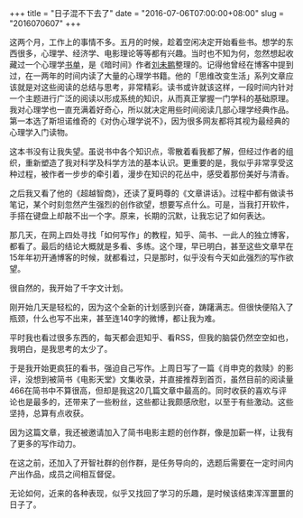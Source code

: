 +++
title = "日子混不下去了"
date = "2016-07-06T07:00:00+08:00"
slug = "2016070607"
+++

这两个月，工作上的事情不多。五月的时候，趁着空闲决定开始看些书。想学的东西很多，心理学、经济学、电影理论等等都有兴趣。当时也不知为何，忽然想起收藏过一个心理学[书单][U01]，是《暗时间》作者[刘未鹏][U02]整理的。记得他曾经在博客中提到过，在一两年的时间内读了大量的心理学书籍。他的「思维改变生活」系列文章应该就是对这些阅读的总结与思考，非常精彩。读书或许就该这样，一段时间内针对一个主题进行广泛的阅读以形成系统的知识，从而真正掌握一门学科的基础原理。我对心理学也一直充满着好奇心，所以就决定用些时间阅读几部心理学经典作品。第一本选了斯坦诺维奇的《对伪心理学说不》，因为很多网友都将其视为最经典的心理学入门读物。

[U01]: https://www.douban.com/doulist/46003/
[U02]: http://mindhacks.cn/

这本书没有让我失望。虽说书中各个知识点，零散着看我都了解，但经过作者的组织，重新塑造了我对科学及科学方法的基本认识。更重要的是，我似乎非常享受这种过程，被作者一步步的牵引着，漫步在知识的花丛中，感受着那份美好与清香。

之后我又看了他的《超越智商》，还读了夏眄尊的《文章讲话》。过程中都有做读书笔记，某个时刻忽然产生强烈的创作欲望，想要写点什么。可是，当我打开软件，手搭在键盘上却敲不出一个字。原来，长期的沉默，让我忘记了如何表达。

那几天，在网上四处寻找「如何写作」的教程，知乎、简书、一此人的独立博客，都看了。最后的结论大概就是多看、多练。这个理，早已明白，甚至这些文章早在15年年初开通博客的时候，就都看过，只是那时，似乎没有今天如此强烈的写作欲望。

很自然的，我开始了千字文计划。

刚开始几天是轻松的，因为这个全新的计划感到兴奋，踌躇满志。但很快便陷入了瓶颈，什么也写不出来，甚至连140字的微博，都让我为难。

平时我也看过很多东西的，每天都会逛知乎、看RSS，但我的脑袋仍然空空如也，我明白，是我思考的太少了。

于是我开始更疯狂的看书，强迫自己写作。上周日写了一篇《肖申克的救赎》的影评，没想到被简书《电影天堂》文集收录，并直接推荐到首页，虽然目前的阅读量466在简书中不算很高，但却是我这20几篇文章中最高的。同时收获的喜欢与评论也是最多的，还带来了一些粉丝，这些都让我颇感欣慰，以至于有些激动。这些坚持，总算有点收获。

因为这篇文章，我还被邀请加入了简书电影主题的创作群，像是加薪一样，让我有了更多的写作动力。

在这之前，还加入了开智社群的创作群，是任务导向的，选题后需要在一定时间内产出作品，成员之间相互督促。

无论如何，近来的各种表现，似乎又找回了学习的乐趣，是时候该结束浑浑噩噩的日子了。

